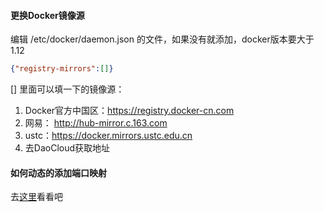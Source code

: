 #### 更换Docker镜像源

编辑 /etc/docker/daemon.json  的文件，如果没有就添加，docker版本要大于1.12

```json
{"registry-mirrors":[]}
```

[] 里面可以填一下的镜像源：

1. Docker官方中国区：https://registry.docker-cn.com 
2. 网易： http://hub-mirror.c.163.com 
3. ustc：https://docker.mirrors.ustc.edu.cn 
4. 去DaoCloud获取地址

#### 如何动态的添加端口映射

去[这里](https://www.ioio.pw/docker/2018/09/16/docker-container-port.html)看看吧